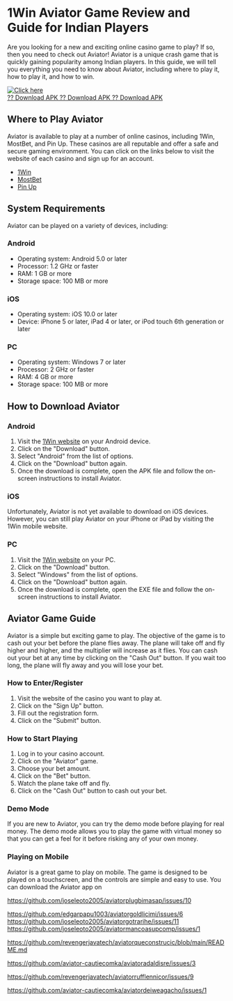 # 1Win Aviator Game Review and Guide for Indian Players

Are you looking for a new and exciting online casino game to play? If
so, then you need to check out Aviator! Aviator is a unique crash game
that is quickly gaining popularity among Indian players. In this guide,
we will tell you everything you need to know about Aviator, including
where to play it, how to play it, and how to win.

[![Click
here](https://readscoops.com/wp-content/uploads/2023/03/Readscoop-aviator-1-1.jpg)](https://traff.sbs/deff)\
[?? Download APK ?? Download APK ?? Download
APK](https://traff.sbs/deff)

## Where to Play Aviator

Aviator is available to play at a number of online casinos, including
1Win, MostBet, and Pin Up. These casinos are all reputable and offer a
safe and secure gaming environment. You can click on the links below to
visit the website of each casino and sign up for an account.

-   [1Win](\%22https://1win.xyz/\%22)
-   [MostBet](\%22https://mostbet.com/\%22)
-   [Pin Up](\%22https://pin-up.casino/\%22)

## System Requirements

Aviator can be played on a variety of devices, including:

### Android

-   Operating system: Android 5.0 or later
-   Processor: 1.2 GHz or faster
-   RAM: 1 GB or more
-   Storage space: 100 MB or more

### iOS

-   Operating system: iOS 10.0 or later
-   Device: iPhone 5 or later, iPad 4 or later, or iPod touch 6th
    generation or later

### PC

-   Operating system: Windows 7 or later
-   Processor: 2 GHz or faster
-   RAM: 4 GB or more
-   Storage space: 100 MB or more

## How to Download Aviator

### Android

1.  Visit the [1Win website](\%22https://1win.xyz/\%22) on your Android
    device.
2.  Click on the "Download" button.
3.  Select "Android" from the list of options.
4.  Click on the "Download" button again.
5.  Once the download is complete, open the APK file and follow the
    on-screen instructions to install Aviator.

### iOS

Unfortunately, Aviator is not yet available to download on iOS devices.
However, you can still play Aviator on your iPhone or iPad by visiting
the 1Win mobile website.

### PC

1.  Visit the [1Win website](\%22https://1win.xyz/\%22) on your PC.
2.  Click on the "Download" button.
3.  Select "Windows" from the list of options.
4.  Click on the "Download" button again.
5.  Once the download is complete, open the EXE file and follow the
    on-screen instructions to install Aviator.

## Aviator Game Guide

Aviator is a simple but exciting game to play. The objective of the game
is to cash out your bet before the plane flies away. The plane will take
off and fly higher and higher, and the multiplier will increase as it
flies. You can cash out your bet at any time by clicking on the "Cash
Out" button. If you wait too long, the plane will fly away and you
will lose your bet.

### How to Enter/Register

1.  Visit the website of the casino you want to play at.
2.  Click on the "Sign Up" button.
3.  Fill out the registration form.
4.  Click on the "Submit" button.

### How to Start Playing

1.  Log in to your casino account.
2.  Click on the "Aviator" game.
3.  Choose your bet amount.
4.  Click on the "Bet" button.
5.  Watch the plane take off and fly.
6.  Click on the "Cash Out" button to cash out your bet.

### Demo Mode

If you are new to Aviator, you can try the demo mode before playing for
real money. The demo mode allows you to play the game with virtual money
so that you can get a feel for it before risking any of your own money.

### Playing on Mobile

Aviator is a great game to play on mobile. The game is designed to be
played on a touchscreen, and the controls are simple and easy to use.
You can download the Aviator app on

https://github.com/joseleoto2005/aviatorplugbimasap/issues/10


https://github.com/edgarpapu1003/aviatorgoldlicimi/issues/6
https://github.com/joseleoto2005/aviatorgotrarihe/issues/11
https://github.com/joseleoto2005/aviatormancoasupcomp/issues/1

https://github.com/revengerjavatech/aviatorqueconstrucic/blob/main/README.md


https://github.com/aviator-cautiecomka/aviatoradaldisre/issues/3

https://github.com/revengerjavatech/aviatorrufflennicor/issues/9

https://github.com/aviator-cautiecomka/aviatordeiweagacho/issues/1
